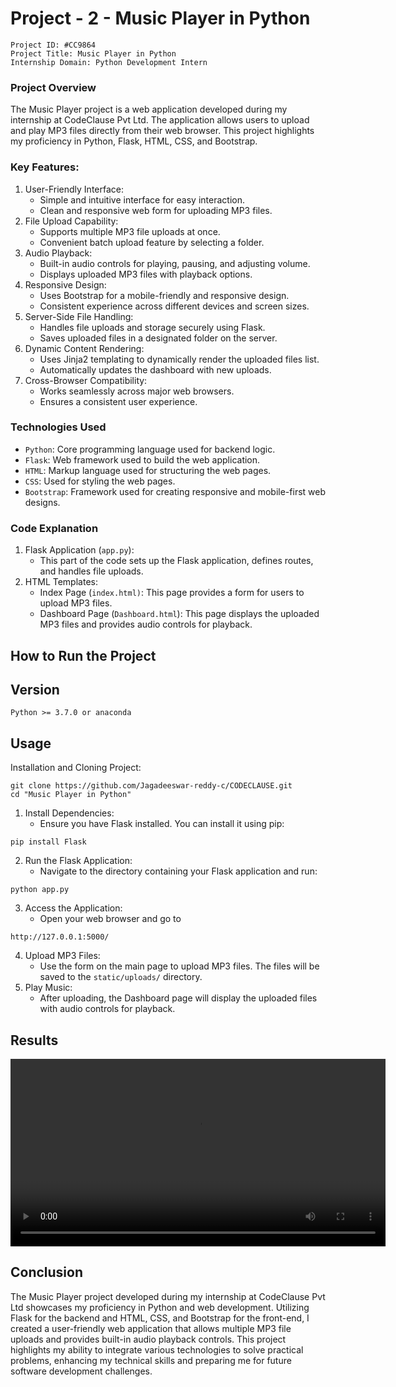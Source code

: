 # Project - 2 - Music Player in Python

```
Project ID: #CC9864
Project Title: Music Player in Python
Internship Domain: Python Development Intern
```

### Project Overview

The Music Player project is a web application developed during my internship at CodeClause Pvt Ltd. The application allows users to upload and play MP3 files directly from their web browser. This project highlights my proficiency in Python, Flask, HTML, CSS, and Bootstrap.

### Key Features:
  1. User-Friendly Interface:
     - Simple and intuitive interface for easy interaction.
     - Clean and responsive web form for uploading MP3 files.
  2. File Upload Capability:
     - Supports multiple MP3 file uploads at once.
     - Convenient batch upload feature by selecting a folder.
  3. Audio Playback:
     - Built-in audio controls for playing, pausing, and adjusting volume.
     - Displays uploaded MP3 files with playback options.
  4. Responsive Design:
     - Uses Bootstrap for a mobile-friendly and responsive design.
     - Consistent experience across different devices and screen sizes.
  5. Server-Side File Handling:
     - Handles file uploads and storage securely using Flask.
     - Saves uploaded files in a designated folder on the server.
  6. Dynamic Content Rendering:
     - Uses Jinja2 templating to dynamically render the uploaded files list.
     - Automatically updates the dashboard with new uploads.
  7. Cross-Browser Compatibility:
     - Works seamlessly across major web browsers.
     - Ensures a consistent user experience.

### Technologies Used
  - `Python`: Core programming language used for backend logic.
  - `Flask`: Web framework used to build the web application.
  - `HTML`: Markup language used for structuring the web pages.
  - `CSS`: Used for styling the web pages.
  - `Bootstrap`: Framework used for creating responsive and mobile-first web designs.

### Code Explanation
  1. Flask Application (`app.py`):
       - This part of the code sets up the Flask application, defines routes, and handles file uploads.
  2. HTML Templates:
       - Index Page (`index.html)`: This page provides a form for users to upload MP3 files.
       - Dashboard Page (`Dashboard.html`): This page displays the uploaded MP3 files and provides audio controls for playback.

## How to Run the Project
## Version
```
Python >= 3.7.0 or anaconda
```

## Usage
Installation and Cloning Project:
```
git clone https://github.com/Jagadeeswar-reddy-c/CODECLAUSE.git
cd "Music Player in Python"
```
  1. Install Dependencies:
     -  Ensure you have Flask installed. You can install it using pip:
```
pip install Flask
```
  2. Run the Flask Application:
     - Navigate to the directory containing your Flask application and run:
```
python app.py
```
  3. Access the Application:
     - Open your web browser and go to
```
http://127.0.0.1:5000/
```
  4. Upload MP3 Files:
     - Use the form on the main page to upload MP3 files. The files will be saved to the `static/uploads/` directory.
  5. Play Music:
     - After uploading, the Dashboard page will display the uploaded files with audio controls for playback.

## Results
<video width="600" controls>
  <source src="./Images/Result.mp4" type="video/mp4">
</video>

## Conclusion

The Music Player project developed during my internship at CodeClause Pvt Ltd showcases my proficiency in Python and web development. Utilizing Flask for the backend and HTML, CSS, and Bootstrap for the front-end, I created a user-friendly web application that allows multiple MP3 file uploads and provides built-in audio playback controls. This project highlights my ability to integrate various technologies to solve practical problems, enhancing my technical skills and preparing me for future software development challenges.
